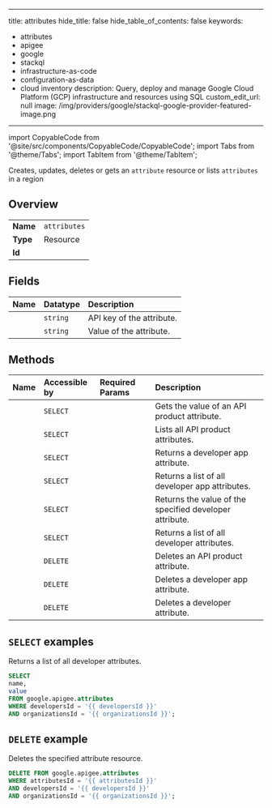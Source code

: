 
---
title: attributes
hide_title: false
hide_table_of_contents: false
keywords:
  - attributes
  - apigee
  - google
  - stackql
  - infrastructure-as-code
  - configuration-as-data
  - cloud inventory
description: Query, deploy and manage Google Cloud Platform (GCP) infrastructure and resources using SQL
custom_edit_url: null
image: /img/providers/google/stackql-google-provider-featured-image.png
---

import CopyableCode from '@site/src/components/CopyableCode/CopyableCode';
import Tabs from '@theme/Tabs';
import TabItem from '@theme/TabItem';

Creates, updates, deletes or gets an <code>attribute</code> resource or lists <code>attributes</code> in a region

## Overview
<table><tbody>
<tr><td><b>Name</b></td><td><code>attributes</code></td></tr>
<tr><td><b>Type</b></td><td>Resource</td></tr>
<tr><td><b>Id</b></td><td><CopyableCode code="google.apigee.attributes" /></td></tr>
</tbody></table>

## Fields
| Name | Datatype | Description |
|:-----|:---------|:------------|
| <CopyableCode code="name" /> | `string` | API key of the attribute. |
| <CopyableCode code="value" /> | `string` | Value of the attribute. |

## Methods
| Name | Accessible by | Required Params | Description |
|:-----|:--------------|:----------------|:------------|
| <CopyableCode code="organizations_apiproducts_attributes_get" /> | `SELECT` | <CopyableCode code="apiproductsId, attributesId, organizationsId" /> | Gets the value of an API product attribute. |
| <CopyableCode code="organizations_apiproducts_attributes_list" /> | `SELECT` | <CopyableCode code="apiproductsId, organizationsId" /> | Lists all API product attributes. |
| <CopyableCode code="organizations_developers_apps_attributes_get" /> | `SELECT` | <CopyableCode code="appsId, attributesId, developersId, organizationsId" /> | Returns a developer app attribute. |
| <CopyableCode code="organizations_developers_apps_attributes_list" /> | `SELECT` | <CopyableCode code="appsId, developersId, organizationsId" /> | Returns a list of all developer app attributes. |
| <CopyableCode code="organizations_developers_attributes_get" /> | `SELECT` | <CopyableCode code="attributesId, developersId, organizationsId" /> | Returns the value of the specified developer attribute. |
| <CopyableCode code="organizations_developers_attributes_list" /> | `SELECT` | <CopyableCode code="developersId, organizationsId" /> | Returns a list of all developer attributes. |
| <CopyableCode code="organizations_apiproducts_attributes_delete" /> | `DELETE` | <CopyableCode code="apiproductsId, attributesId, organizationsId" /> | Deletes an API product attribute. |
| <CopyableCode code="organizations_developers_apps_attributes_delete" /> | `DELETE` | <CopyableCode code="appsId, attributesId, developersId, organizationsId" /> | Deletes a developer app attribute. |
| <CopyableCode code="organizations_developers_attributes_delete" /> | `DELETE` | <CopyableCode code="attributesId, developersId, organizationsId" /> | Deletes a developer attribute. |

## `SELECT` examples

Returns a list of all developer attributes.

```sql
SELECT
name,
value
FROM google.apigee.attributes
WHERE developersId = '{{ developersId }}'
AND organizationsId = '{{ organizationsId }}'; 
```

## `DELETE` example

Deletes the specified attribute resource.

```sql
DELETE FROM google.apigee.attributes
WHERE attributesId = '{{ attributesId }}'
AND developersId = '{{ developersId }}'
AND organizationsId = '{{ organizationsId }}';
```
